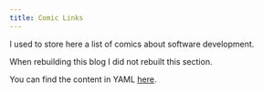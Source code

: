 ```yaml
---
title: Comic Links
---
```


I used to store here a list of comics about software development.

When rebuilding this blog I did not rebuilt this section.

You can find the content in YAML [here](https://github.com/matks/matks.github.io/blob/main/data/comics.yml).